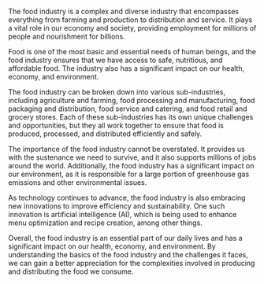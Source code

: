 
The food industry is a complex and diverse industry that encompasses everything from farming and production to distribution and service. It plays a vital role in our economy and society, providing employment for millions of people and nourishment for billions.

Food is one of the most basic and essential needs of human beings, and the food industry ensures that we have access to safe, nutritious, and affordable food. The industry also has a significant impact on our health, economy, and environment.

The food industry can be broken down into various sub-industries, including agriculture and farming, food processing and manufacturing, food packaging and distribution, food service and catering, and food retail and grocery stores. Each of these sub-industries has its own unique challenges and opportunities, but they all work together to ensure that food is produced, processed, and distributed efficiently and safely.

The importance of the food industry cannot be overstated. It provides us with the sustenance we need to survive, and it also supports millions of jobs around the world. Additionally, the food industry has a significant impact on our environment, as it is responsible for a large portion of greenhouse gas emissions and other environmental issues.

As technology continues to advance, the food industry is also embracing new innovations to improve efficiency and sustainability. One such innovation is artificial intelligence (AI), which is being used to enhance menu optimization and recipe creation, among other things.

Overall, the food industry is an essential part of our daily lives and has a significant impact on our health, economy, and environment. By understanding the basics of the food industry and the challenges it faces, we can gain a better appreciation for the complexities involved in producing and distributing the food we consume.
